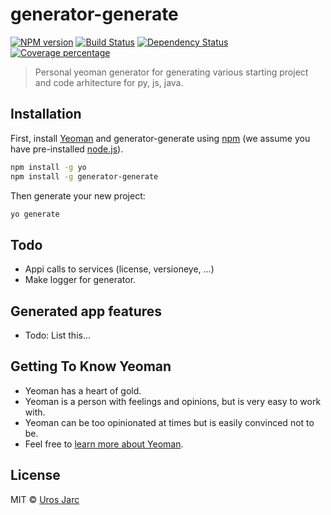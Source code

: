 # generator-generate
[![NPM version][npm-image]][npm-url] [![Build Status][travis-image]][travis-url] [![Dependency Status][daviddm-image]][daviddm-url] [![Coverage percentage][coveralls-image]][coveralls-url]
> Personal yeoman generator for generating various starting project and code arhitecture for py, js, java.

## Installation

First, install [Yeoman](http://yeoman.io) and generator-generate using [npm](https://www.npmjs.com/) (we assume you have pre-installed [node.js](https://nodejs.org/)).

```bash
npm install -g yo
npm install -g generator-generate
```

Then generate your new project:

```bash
yo generate
```

## Todo
 
 * Appi calls to services (license, versioneye, ...)
 * Make logger for generator.

## Generated app features

 * Todo: List this...

## Getting To Know Yeoman

 * Yeoman has a heart of gold.
 * Yeoman is a person with feelings and opinions, but is very easy to work with.
 * Yeoman can be too opinionated at times but is easily convinced not to be.
 * Feel free to [learn more about Yeoman](http://yeoman.io/).

## License

MIT © [Uros Jarc](https://github.com/urosjarc)

[npm-image]: https://badge.fury.io/js/generator-generate.svg
[npm-url]: https://npmjs.org/package/generator-generate
[travis-image]: https://travis-ci.org/urosjarc/generator-generate.svg?branch=master
[travis-url]: https://travis-ci.org/urosjarc/generator-generate
[daviddm-image]: https://david-dm.org/urosjarc/generator-generate.svg?theme=shields.io
[daviddm-url]: https://david-dm.org/urosjarc/generator-generate
[coveralls-image]: https://coveralls.io/repos/urosjarc/generator-generate/badge.svg
[coveralls-url]: https://coveralls.io/r/urosjarc/generator-generate

